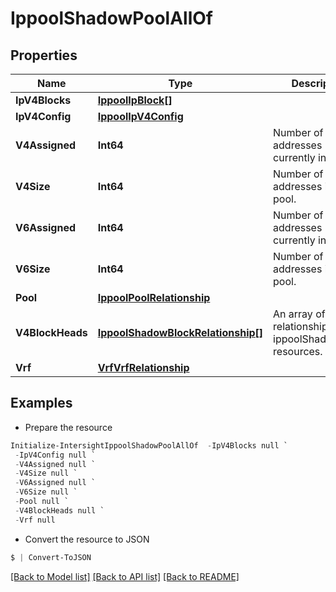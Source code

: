 # IppoolShadowPoolAllOf
## Properties

Name | Type | Description | Notes
------------ | ------------- | ------------- | -------------
**IpV4Blocks** | [**IppoolIpBlock[]**](IppoolIpBlock.md) |  | [optional] 
**IpV4Config** | [**IppoolIpV4Config**](IppoolIpV4Config.md) |  | [optional] 
**V4Assigned** | **Int64** | Number of IPv4 addresses currently in use. | [optional] [readonly] 
**V4Size** | **Int64** | Number of IPv4 addresses in this pool. | [optional] [readonly] 
**V6Assigned** | **Int64** | Number of IPv6 addresses currently in use. | [optional] [readonly] 
**V6Size** | **Int64** | Number of IPv6 addresses in this pool. | [optional] [readonly] 
**Pool** | [**IppoolPoolRelationship**](IppoolPoolRelationship.md) |  | [optional] 
**V4BlockHeads** | [**IppoolShadowBlockRelationship[]**](IppoolShadowBlockRelationship.md) | An array of relationships to ippoolShadowBlock resources. | [optional] [readonly] 
**Vrf** | [**VrfVrfRelationship**](VrfVrfRelationship.md) |  | [optional] 

## Examples

- Prepare the resource
```powershell
Initialize-IntersightIppoolShadowPoolAllOf  -IpV4Blocks null `
 -IpV4Config null `
 -V4Assigned null `
 -V4Size null `
 -V6Assigned null `
 -V6Size null `
 -Pool null `
 -V4BlockHeads null `
 -Vrf null
```

- Convert the resource to JSON
```powershell
$ | Convert-ToJSON
```

[[Back to Model list]](../README.md#documentation-for-models) [[Back to API list]](../README.md#documentation-for-api-endpoints) [[Back to README]](../README.md)

